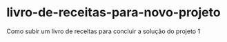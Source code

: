 # livro-de-receitas-para-novo-projeto
Como subir um livro de receitas para concluir a solução do projeto 1

